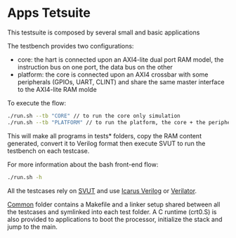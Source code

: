 # Apps Tetsuite

This testsuite is composed by several small and basic applications

The testbench provides two configurations:

- core: the hart is connected upon an AXI4-lite dual port RAM model, the instruction
  bus on one port, the data bus on the other
- platform: the core is connected upon an AXI4 crossbar with some peripherals
  (GPIOs, UART, CLINT) and share the same master interface to the AXI4-lite RAM molde

To execute the flow:

```bash
./run.sh --tb "CORE" // to run the core only simulation
./run.sh --tb "PLATFORM" // to run the platform, the core + the peripherals
```

This will make all programs in tests\* folders, copy the RAM content generated,
convert it to Verilog format then execute SVUT to run the testbench on each
testcase.

For more information about the bash front-end flow:

```bash
./run.sh -h
```

All the testcases rely on [SVUT](https://github.com/dpretet/svut) and use
[Icarus Verilog](http://iverilog.icarus.com) or [Verilator](https://github.com/verilator).

[Common](tests/common) folder contains a Makefile and a linker setup shared between
all the testcases and symlinked into each test folder. A C runtime (crt0.S) is also provided
to applications to boot the processor, initialize the stack and jump to the main.
